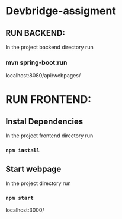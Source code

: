 # Devbridge-assigment

## RUN BACKEND:

In the project backend directory run

### mvn spring-boot:run

localhost:8080/api/webpages/

# RUN FRONTEND:

## Instal Dependencies

In the project frontend directory run

### `npm install`

## Start webpage 

In the project directory run

### `npm start`

localhost:3000/

